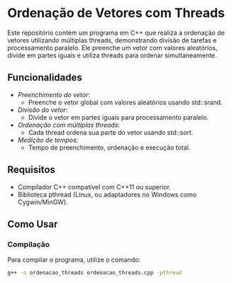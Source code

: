 # Ordenação de Vetores com Threads

Este repositório contém um programa em C++ que realiza a ordenação de vetores utilizando múltiplas threads, demonstrando divisão de tarefas e processamento paralelo. Ele preenche um vetor com valores aleatórios, divide em partes iguais e utiliza threads para ordenar simultaneamente.

## Funcionalidades

- *Preenchimento do vetor*:
  - Preenche o vetor global com valores aleatórios usando std::srand.
- *Divisão do vetor*:
  - Divide o vetor em partes iguais para processamento paralelo.
- *Ordenação com múltiplas threads*:
  - Cada thread ordena sua parte do vetor usando std::sort.
- *Medição de tempos*:
  - Tempo de preenchimento, ordenação e execução total.

## Requisitos

- Compilador C++ compatível com C++11 ou superior.
- Biblioteca pthread (Linux, ou adaptadores no Windows como Cygwin/MinGW).

## Como Usar

### Compilação

Para compilar o programa, utilize o comando:

```bash
g++ -o ordenacao_threads ordenacao_threads.cpp -pthread